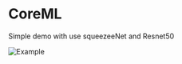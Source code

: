 #   CoreML

Simple demo with use squeezeeNet and Resnet50

![Example](https://github.com/orbismobile/DemoCoreML/blob/master/screenshot.png)
